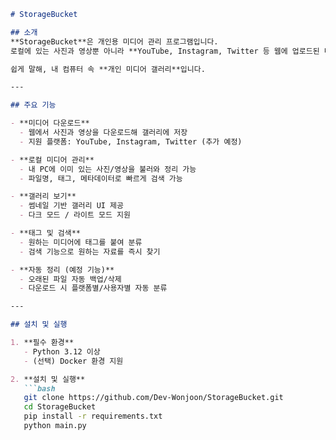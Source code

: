 ```markdown
# StorageBucket

## 소개
**StorageBucket**은 개인용 미디어 관리 프로그램입니다.  
로컬에 있는 사진과 영상뿐 아니라 **YouTube, Instagram, Twitter 등 웹에 업로드된 미디어를 다운로드**해 한 곳에서 관리할 수 있습니다.  

쉽게 말해, 내 컴퓨터 속 **개인 미디어 갤러리**입니다.

---

## 주요 기능

- **미디어 다운로드**
  - 웹에서 사진과 영상을 다운로드해 갤러리에 저장
  - 지원 플랫폼: YouTube, Instagram, Twitter (추가 예정)

- **로컬 미디어 관리**
  - 내 PC에 이미 있는 사진/영상을 불러와 정리 가능
  - 파일명, 태그, 메타데이터로 빠르게 검색 가능

- **갤러리 보기**
  - 썸네일 기반 갤러리 UI 제공
  - 다크 모드 / 라이트 모드 지원

- **태그 및 검색**
  - 원하는 미디어에 태그를 붙여 분류
  - 검색 기능으로 원하는 자료를 즉시 찾기

- **자동 정리 (예정 기능)**
  - 오래된 파일 자동 백업/삭제
  - 다운로드 시 플랫폼별/사용자별 자동 분류

---

## 설치 및 실행

1. **필수 환경**
   - Python 3.12 이상
   - (선택) Docker 환경 지원

2. **설치 및 실행**
   ```bash
   git clone https://github.com/Dev-Wonjoon/StorageBucket.git
   cd StorageBucket
   pip install -r requirements.txt
   python main.py
